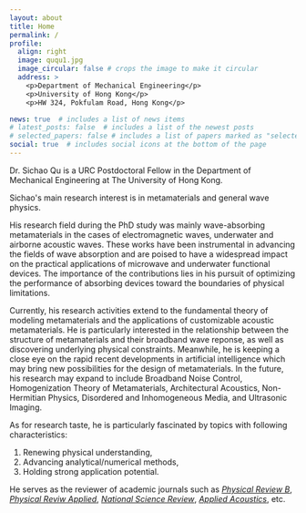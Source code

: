 ```yaml
---
layout: about
title: Home
permalink: /
profile:
  align: right
  image: ququ1.jpg
  image_circular: false # crops the image to make it circular
  address: >
    <p>Department of Mechanical Engineering</p>
    <p>University of Hong Kong</p>
    <p>HW 324, Pokfulam Road, Hong Kong</p>

news: true  # includes a list of news items
# latest_posts: false  # includes a list of the newest posts
# selected_papers: false # includes a list of papers marked as "selected={true}"
social: true  # includes social icons at the bottom of the page
---
```


Dr. Sichao Qu is a URC Postdoctoral Fellow in the Department of Mechanical Engineering at The University of Hong Kong.

Sichao's main research interest is in <mycss>metamaterials</mycss> and general <mycss>wave physics</mycss>.

His research field during the PhD study was mainly wave-absorbing metamaterials in the cases of electromagnetic waves, underwater and airborne acoustic waves. These works have been instrumental in advancing the fields of wave absorption and are poised to have a widespread impact on the practical applications of microwave and underwater functional devices. The importance of the contributions lies in his pursuit of optimizing the performance of absorbing devices toward the boundaries of physical limitations.

Currently, his research activities extend to the fundamental theory of modeling metamaterials and the applications of customizable acoustic metamaterials. He is particularly interested in the relationship between the structure of metamaterials and their broadband wave reponse, as well as discovering underlying physical constraints. Meanwhile, he is keeping a close eye on the rapid recent developments in artificial intelligence which may bring new possibilities for the design of metamaterials. In the future, his research may expand to include Broadband Noise Control, Homogenization Theory of Metamaterials, Architectural Acoustics, Non-Hermitian Physics, Disordered and Inhomogeneous Media, and Ultrasonic Imaging.

As for research taste, he is particularly fascinated by topics with following characteristics:
1. Renewing physical understanding,
2. Advancing analytical/numerical methods,
3. Holding strong application potential.

He serves as the reviewer of academic journals such as <em>[Physical Review B](https://journals.aps.org/prb/)</em>, <em>[Physical Reviw Applied](https://journals.aps.org/prapplied/)</em>, <em>[National Science Review](https://academic.oup.com/nsr)</em>, <em>[Applied Acoustics](https://www.sciencedirect.com/journal/applied-acoustics)</em>, etc.


